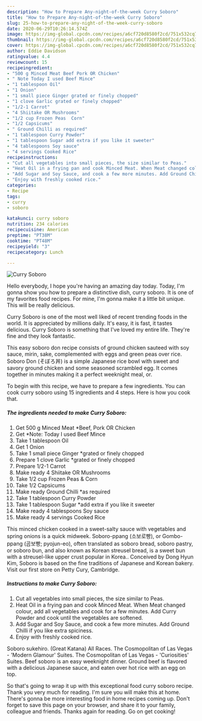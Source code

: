 ```yaml
---
description: "How to Prepare Any-night-of-the-week Curry Soboro"
title: "How to Prepare Any-night-of-the-week Curry Soboro"
slug: 25-how-to-prepare-any-night-of-the-week-curry-soboro
date: 2020-06-29T10:26:14.574Z
image: https://img-global.cpcdn.com/recipes/a6cf720d8580f2cd/751x532cq70/curry-soboro-recipe-main-photo.jpg
thumbnail: https://img-global.cpcdn.com/recipes/a6cf720d8580f2cd/751x532cq70/curry-soboro-recipe-main-photo.jpg
cover: https://img-global.cpcdn.com/recipes/a6cf720d8580f2cd/751x532cq70/curry-soboro-recipe-main-photo.jpg
author: Eddie Davidson
ratingvalue: 4.4
reviewcount: 15
recipeingredient:
- "500 g Minced Meat Beef Pork OR Chicken"
- " Note Today I used Beef Mince"
- "1 tablespoon Oil"
- "1 Onion"
- "1 small piece Ginger grated or finely chopped"
- "1 clove Garlic grated or finely chopped"
- "1/2-1 Carrot"
- "4 Shiitake OR Mushrooms"
- "1/2 cup Frozen Peas  Corn"
- "1/2 Capsicums"
- " Ground Chilli as required"
- "1 tablespoon Curry Powder"
- "1 tablespoon Sugar add extra if you like it sweeter"
- "4 tablespoons Soy sauce"
- "4 servings Cooked Rice"
recipeinstructions:
- "Cut all vegetables into small pieces, the size similar to Peas."
- "Heat Oil in a frying pan and cook Minced Meat. When Meat changed colour, add all vegetables and cook for a few minutes. Add Curry Powder and cook until the vegetables are softened."
- "Add Sugar and Soy Sauce, and cook a few more minutes. Add Ground Chilli if you like extra spiciness."
- "Enjoy with freshly cooked rice."
categories:
- Recipe
tags:
- curry
- soboro

katakunci: curry soboro 
nutrition: 234 calories
recipecuisine: American
preptime: "PT38M"
cooktime: "PT48M"
recipeyield: "3"
recipecategory: Lunch

---
```



![Curry Soboro](https://img-global.cpcdn.com/recipes/a6cf720d8580f2cd/751x532cq70/curry-soboro-recipe-main-photo.jpg)

Hello everybody, I hope you're having an amazing day today. Today, I'm gonna show you how to prepare a distinctive dish, curry soboro. It is one of my favorites food recipes. For mine, I'm gonna make it a little bit unique. This will be really delicious.

Curry Soboro is one of the most well liked of recent trending foods in the world. It is appreciated by millions daily. It's easy, it is fast, it tastes delicious. Curry Soboro is something that I've loved my entire life. They're fine and they look fantastic.

This easy soboro don recipe consists of ground chicken sauteed with soy sauce, mirin, sake, complemented with eggs and green peas over rice. Soboro Don (そぼろ丼) is a simple Japanese rice bowl with sweet and savory ground chicken and some seasoned scrambled egg. It comes together in minutes making it a perfect weeknight meal, or.


To begin with this recipe, we have to prepare a few ingredients. You can cook curry soboro using 15 ingredients and 4 steps. Here is how you cook that.

<!--inarticleads1-->

##### The ingredients needed to make Curry Soboro:

1. Get 500 g Minced Meat *Beef, Pork OR Chicken
1. Get  *Note: Today I used Beef Mince
1. Take 1 tablespoon Oil
1. Get 1 Onion
1. Take 1 small piece Ginger *grated or finely chopped
1. Prepare 1 clove Garlic *grated or finely chopped
1. Prepare 1/2-1 Carrot
1. Make ready 4 Shiitake OR Mushrooms
1. Take 1/2 cup Frozen Peas &amp; Corn
1. Take 1/2 Capsicums
1. Make ready  Ground Chilli *as required
1. Take 1 tablespoon Curry Powder
1. Take 1 tablespoon Sugar *add extra if you like it sweeter
1. Make ready 4 tablespoons Soy sauce
1. Make ready 4 servings Cooked Rice


This minced chicken cooked in a sweet-salty sauce with vegetables and spring onions is a quick midweek. Soboro-ppang (소보로빵), or Gombo-ppang (곰보빵; pyojun-eo), often translated as soboro bread, soboro pastry, or soboro bun, and also known as Korean streusel bread, is a sweet bun with a streusel-like upper crust popular in Korea.. Conceived by Dong Hyun Kim, Soboro is based on the fine traditions of Japanese and Korean bakery. Visit our first store on Petty Cury, Cambridge. 

<!--inarticleads2-->

##### Instructions to make Curry Soboro:

1. Cut all vegetables into small pieces, the size similar to Peas.
1. Heat Oil in a frying pan and cook Minced Meat. When Meat changed colour, add all vegetables and cook for a few minutes. Add Curry Powder and cook until the vegetables are softened.
1. Add Sugar and Soy Sauce, and cook a few more minutes. Add Ground Chilli if you like extra spiciness.
1. Enjoy with freshly cooked rice.


Soboro sukehiro. (Great Katana) All Races. The Cosmopolitan of Las Vegas - &#39;Modern Glamour&#39; Suites. The Cosmopolitan of Las Vegas - &#39;Curiosities&#39; Suites. Beef soboro is an easy weeknight dinner. Ground beef is flavored with a delicious Japanese sauce, and eaten over hot rice with an egg on top. 

So that's going to wrap it up with this exceptional food curry soboro recipe. Thank you very much for reading. I'm sure you will make this at home. There's gonna be more interesting food in home recipes coming up. Don't forget to save this page on your browser, and share it to your family, colleague and friends. Thanks again for reading. Go on get cooking!

